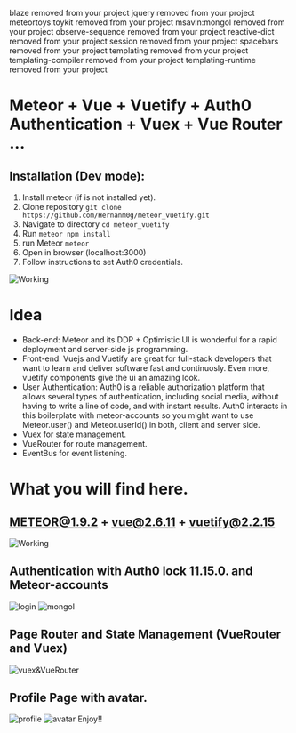 blaze                removed from your project
jquery               removed from your project
meteortoys:toykit    removed from your project
msavin:mongol        removed from your project
observe-sequence     removed from your project
reactive-dict        removed from your project
session              removed from your project
spacebars            removed from your project
templating           removed from your project
templating-compiler  removed from your project
templating-runtime   removed from your project

# Meteor + Vue + Vuetify + Auth0 Authentication + Vuex + Vue Router ...
## Installation (Dev mode):

1. Install meteor (if is not installed yet).
2. Clone repository
  ``` git clone https://github.com/Hernanm0g/meteor_vuetify.git ```
3. Navigate to directory ``` cd meteor_vuetify ```
4. Run ``` meteor npm install ```
5. run Meteor ``` meteor ```
6. Open in browser (localhost:3000)
7. Follow instructions to set Auth0 credentials.

![Working](https://raw.githubusercontent.com/Hernanm0g/meteor_vuetify/master/public/working.png?token=AI2CGORDIZCSEMOEWODVD2242L7AG)

# Idea
* Back-end: Meteor and its DDP + Optimistic UI is wonderful for a rapid deployment and server-side js programming.
* Front-end: Vuejs and Vuetify are great for full-stack developers that want to learn and deliver software fast and continuosly. Even more, vuetify components give the ui an amazing look.
* User Authentication: Auth0 is a reliable authorization platform that allows several types of authentication, including social media, without having to write a line of code, and with instant results. Auth0 interacts in this boilerplate with meteor-accounts so you might want to use Meteor.user() and Meteor.userId() in both, client and server side.
* Vuex for state management.
* VueRouter for route management.
* EventBus for event listening.

# What you will find here.
## METEOR@1.9.2 + vue@2.6.11 + vuetify@2.2.15
![Working](https://raw.githubusercontent.com/Hernanm0g/meteor_vuetify/master/public/working.png?token=AI2CGORDIZCSEMOEWODVD2242L7AG)
## Authentication with Auth0 lock 11.15.0. and Meteor-accounts
![login](https://raw.githubusercontent.com/Hernanm0g/meteor_vuetify/master/public/login.png?token=AI2CGORDIZCSEMOEWODVD2242L7AG)
![mongol](https://raw.githubusercontent.com/Hernanm0g/meteor_vuetify/master/public/mongol.png?token=AI2CGORDIZCSEMOEWODVD2242L7AG)
## Page Router and State Management (VueRouter and Vuex)
![vuex&VueRouter](https://raw.githubusercontent.com/Hernanm0g/meteor_vuetify/master/public/vuerouter.png?token=AI2CGORDIZCSEMOEWODVD2242L7AG)
## Profile Page with avatar.
![profile](https://raw.githubusercontent.com/Hernanm0g/meteor_vuetify/master/public/profile.png?token=AI2CGORDIZCSEMOEWODVD2242L7AG)
![avatar](https://raw.githubusercontent.com/Hernanm0g/meteor_vuetify/master/public/avatar.png?token=AI2CGORDIZCSEMOEWODVD2242L7AG)
Enjoy!!
